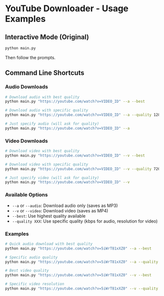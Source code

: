 # YouTube Downloader - Usage Examples

## Interactive Mode (Original)
```bash
python main.py
```
Then follow the prompts.

## Command Line Shortcuts

### Audio Downloads
```bash
# Download audio with best quality
python main.py "https://youtube.com/watch?v=VIDEO_ID" --a --best

# Download audio with specific quality
python main.py "https://youtube.com/watch?v=VIDEO_ID" --a --quality 128

# Just specify audio (will ask for quality)
python main.py "https://youtube.com/watch?v=VIDEO_ID" --a
```

### Video Downloads
```bash
# Download video with best quality
python main.py "https://youtube.com/watch?v=VIDEO_ID" --v --best

# Download video with specific quality
python main.py "https://youtube.com/watch?v=VIDEO_ID" --v --quality 720

# Just specify video (will ask for quality)
python main.py "https://youtube.com/watch?v=VIDEO_ID" --v
```

### Available Options
- `--a` or `--audio`: Download audio only (saves as MP3)
- `--v` or `--video`: Download video (saves as MP4)
- `--best`: Use highest quality available
- `--quality XXX`: Use specific quality (kbps for audio, resolution for video)

### Examples
```bash
# Quick audio download with best quality
python main.py "https://youtube.com/watch?v=5iWrT81xXZ0" --a --best

# Specific audio quality
python main.py "https://youtube.com/watch?v=5iWrT81xXZ0" --a --quality 192

# Best video quality
python main.py "https://youtube.com/watch?v=5iWrT81xXZ0" --v --best

# Specific video resolution
python main.py "https://youtube.com/watch?v=5iWrT81xXZ0" --v --quality 1080
```